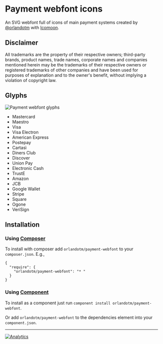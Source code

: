 Payment webfont icons
=====================

An SVG webfont full of icons of main payment systems created by [@orlandotm](http://twitter.com/orlandotm) with [Icomoon](http://icomoon.io).

Disclaimer
----------

All trademarks are the property of their respective owners; third-party brands, product names, trade names, corporate names and companies mentioned herein may be the trademarks of their respective owners or registered trademarks of other companies and have been used for purposes of explanation and to the owner's benefit, without implying a violation of copyright law.

Glyphs
------

![Payment webfont glyphs](https://raw.githubusercontent.com/orlandotm/payment-webfont/master/preview.jpg "Payment webfont glyphs")

* Mastercard
* Maestro
* Visa
* Visa Electron
* American Express
* Postepay
* Cartasì
* Diners Club
* Discover
* Union Pay
* Electronic Cash
* TrustE
* Amazon
* JCB
* Google Wallet
* Stripe
* Square
* Ogone
* VeriSign

Installation
------------

### Using [Composer](http://packagist.org/packages/orlandotm/payment-webfont)
    
To install with composer add `orlandotm/payment-webfont` to your `composer.json`. E.g.,

```
{
  "require": {
    "orlandotm/payment-webfont": "* "
  }
}
```

### Using [Component](https://github.com/component/component)
    
To install as a component just run `component install orlandotm/payment-webfont`.

Or add `orlandotm/payment-webfont` to the dependencies element into your `component.json`.

---

[![Analytics](https://ga-beacon.appspot.com/UA-50602721-1/orlandotm/payment-webfonts)](https://github.com/igrigorik/ga-beacon)

